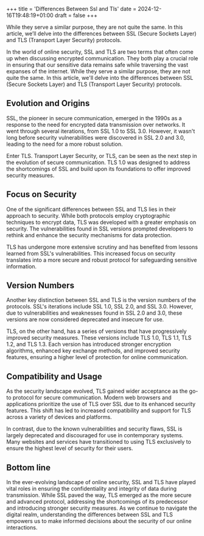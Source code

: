 +++
title = 'Differences Between Ssl and Tls'
date = 2024-12-16T19:48:19+01:00
draft = false
+++

While they serve a similar purpose, they are not quite the same. In this article, we’ll delve into the differences between SSL (Secure Sockets Layer) and TLS (Transport Layer Security) protocols.


In the world of online security, SSL and TLS are two terms that often come up when discussing encrypted communication. They both play a crucial role in ensuring that our sensitive data remains safe while traversing the vast expanses of the internet. While they serve a similar purpose, they are not quite the same. In this article, we'll delve into the differences between SSL (Secure Sockets Layer) and TLS (Transport Layer Security) protocols.

## Evolution and Origins

SSL, the pioneer in secure communication, emerged in the 1990s as a response to the need for encrypted data transmission over networks. It went through several iterations, from SSL 1.0 to SSL 3.0. However, it wasn't long before security vulnerabilities were discovered in SSL 2.0 and 3.0, leading to the need for a more robust solution.

Enter TLS. Transport Layer Security, or TLS, can be seen as the next step in the evolution of secure communication. TLS 1.0 was designed to address the shortcomings of SSL and build upon its foundations to offer improved security measures.

## Focus on Security

One of the significant differences between SSL and TLS lies in their approach to security. While both protocols employ cryptographic techniques to encrypt data, TLS was developed with a greater emphasis on security. The vulnerabilities found in SSL versions prompted developers to rethink and enhance the security mechanisms for data protection.

TLS has undergone more extensive scrutiny and has benefited from lessons learned from SSL's vulnerabilities. This increased focus on security translates into a more secure and robust protocol for safeguarding sensitive information.

## Version Numbers

Another key distinction between SSL and TLS is the version numbers of the protocols. SSL's iterations include SSL 1.0, SSL 2.0, and SSL 3.0. However, due to vulnerabilities and weaknesses found in SSL 2.0 and 3.0, these versions are now considered deprecated and insecure for use.

TLS, on the other hand, has a series of versions that have progressively improved security measures. These versions include TLS 1.0, TLS 1.1, TLS 1.2, and TLS 1.3. Each version has introduced stronger encryption algorithms, enhanced key exchange methods, and improved security features, ensuring a higher level of protection for online communication.

## Compatibility and Usage

As the security landscape evolved, TLS gained wider acceptance as the go-to protocol for secure communication. Modern web browsers and applications prioritize the use of TLS over SSL due to its enhanced security features. This shift has led to increased compatibility and support for TLS across a variety of devices and platforms.

In contrast, due to the known vulnerabilities and security flaws, SSL is largely deprecated and discouraged for use in contemporary systems. Many websites and services have transitioned to using TLS exclusively to ensure the highest level of security for their users.

## Bottom line

In the ever-evolving landscape of online security, SSL and TLS have played vital roles in ensuring the confidentiality and integrity of data during transmission. While SSL paved the way, TLS emerged as the more secure and advanced protocol, addressing the shortcomings of its predecessor and introducing stronger security measures. As we continue to navigate the digital realm, understanding the differences between SSL and TLS empowers us to make informed decisions about the security of our online interactions.